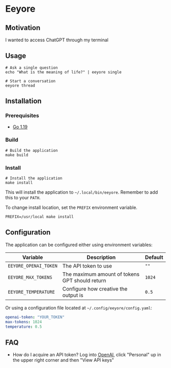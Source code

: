 # Eeyore

## Motivation

I wanted to access ChatGPT through my terminal

## Usage

```shell
# Ask a single question
echo "What is the meaning of life?" | eeyore single

# Start a conversation
eeyore thread
```

## Installation

### Prerequisites

- [Go 1.19](https://golang.org/doc/install)

### Build

```shell
# Build the application
make build
```

### Install

```shell
# Install the application
make install
```

This will install the application to `~/.local/bin/eeyore`. Remember to add this to your `PATH`.

To change install location, set the `PREFIX` environment variable.

```shell
PREFIX=/usr/local make install
```

## Configuration

The application can be configured either using environment variables:

| Variable              | Description                                    | Default |
| ---                   | ---                                            | ---     |
| `EEYORE_OPENAI_TOKEN` | The API token to use                           | `""`    |
| `EEYORE_MAX_TOKENS`   | The maximum amount of tokens GPT should return | `1024`  |
| `EEYORE_TEMPERATURE`  | Configure how creative the output is           | `0.5`   |

Or using a configuration file located at `~/.config/eeyore/config.yaml`:

```yaml
openai-token: "YOUR_TOKEN"
max-tokens: 1024
temperature: 0.5
```

## FAQ

- How do I acquire an API token? Log into [OpenAI](https://openai.com/api/login), click "Personal" up in the upper right corner and then "View API keys"
